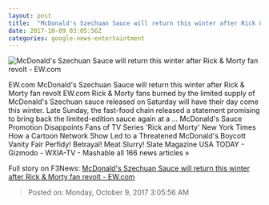 ```yaml
---
layout: post
title:  "McDonald's Szechuan Sauce will return this winter after Rick & Morty fan revolt - EW.com"
date: 2017-10-09 03:05:56Z
categories: google-news-entertaintment
---
```


![McDonald's Szechuan Sauce will return this winter after Rick & Morty fan revolt - EW.com](http://ewedit.files.wordpress.com/2017/07/wubalubadubdub-various.jpg?crop=0px%2C16px%2C2700px%2C1418px&resize=1200%2C630)

EW.com McDonald's Szechuan Sauce will return this winter after Rick & Morty fan revolt EW.com Rick & Morty fans burned by the limited supply of McDonald's Szechuan sauce released on Saturday will have their day come this winter. Late Sunday, the fast-food chain released a statement promising to bring back the limited-edition sauce again at a ... McDonald's Sauce Promotion Disappoints Fans of TV Series 'Rick and Morty' New York Times How a Cartoon Network Show Led to a Threatened McDonald's Boycott Vanity Fair Perfidy! Betrayal! Meat Slurry! Slate Magazine USA TODAY - Gizmodo - WXIA-TV - Mashable all 166 news articles »


Full story on F3News: [McDonald's Szechuan Sauce will return this winter after Rick & Morty fan revolt - EW.com](http://www.f3nws.com/n/mJMgfG)

> Posted on: Monday, October 9, 2017 3:05:56 AM
